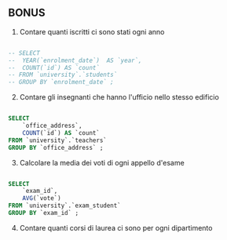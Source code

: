 ## BONUS

1. Contare quanti iscritti ci sono stati ogni anno

```sql

-- SELECT 
-- 	YEAR(`enrolment_date`)  AS `year`,
-- 	COUNT(`id`) AS `count`
-- FROM `university`.`students`
-- GROUP BY `enrolment_date` ;

```

2. Contare gli insegnanti che hanno l'ufficio nello stesso edificio

```sql

SELECT 
	`office_address`,
	COUNT(`id`) AS `count`
FROM `university`.`teachers`
GROUP BY `office_address` ;

```

3. Calcolare la media dei voti di ogni appello d'esame

```sql

SELECT 
	`exam_id`,
	AVG(`vote`)
FROM `university`.`exam_student`
GROUP BY `exam_id` ;


```

4. Contare quanti corsi di laurea ci sono per ogni dipartimento

```sql



```